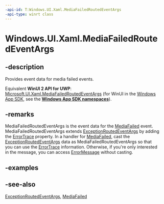 ```yaml
---
-api-id: T:Windows.UI.Xaml.MediaFailedRoutedEventArgs
-api-type: winrt class
---
```


<!-- Class syntax.
public class MediaFailedRoutedEventArgs : Windows.UI.Xaml.ExceptionRoutedEventArgs, Windows.UI.Xaml.IMediaFailedRoutedEventArgs
-->

# Windows.UI.Xaml.MediaFailedRoutedEventArgs

## -description
Provides event data for media failed events.

Equivalent **WinUI 2 API for UWP**: [Microsoft.UI.Xaml.MediaFailedRoutedEventArgs](/windows/winui/api/microsoft.ui.xaml.mediafailedroutedeventargs) (for WinUI in the [Windows App SDK](/windows/apps/windows-app-sdk/), see the **[Windows App SDK namespaces](/windows/windows-app-sdk/api/winrt/)**).

## -remarks
MediaFailedRoutedEventArgs is the event data for the [MediaFailed](../windows.ui.xaml.controls/mediaelement_mediafailed.md) event. MediaFailedRoutedEventArgs extends [ExceptionRoutedEventArgs](exceptionroutedeventargs.md) by adding the [ErrorTrace](mediafailedroutedeventargs_errortrace.md) property. In a handler for [MediaFailed](../windows.ui.xaml.controls/mediaelement_mediafailed.md), cast the [ExceptionRoutedEventArgs](exceptionroutedeventargs.md) data as MediaFailedRoutedEventArgs so that you can use the [ErrorTrace](mediafailedroutedeventargs_errortrace.md) information. Otherwise, if you're only interested in the message, you can access [ErrorMessage](exceptionroutedeventargs_errormessage.md) without casting.

## -examples

## -see-also
[ExceptionRoutedEventArgs](exceptionroutedeventargs.md), [MediaFailed](../windows.ui.xaml.controls/mediaelement_mediafailed.md)
